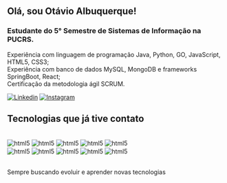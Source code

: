 ## Olá, sou Otávio Albuquerque!
###  Estudante do 5° Semestre de Sistemas de Informação na PUCRS.
Experiência com linguagem de programação Java, Python, GO, JavaScript, HTML5, CSS3;
</br>Experiência com banco de dados MySQL, MongoDB e frameworks SpringBoot, React;
</br>
Certificação da metodologia ágil SCRUM.

[![Linkedin](	https://img.shields.io/badge/LinkedIn-0077B5?style=for-the-badge&logo=linkedin&logoColor=white)](https://www.linkedin.com/in/otavio-albuquerque/)
[![Instagram](	https://img.shields.io/badge/Instagram-E4405F?style=for-the-badge&logo=instagram&logoColor=white)](https://www.instagram.com/otavioalb_/)

## Tecnologias que já tive contato
<div styLe = "display: inline_block"><br/>
    <img align = "center" alt= "html5" src="https://img.shields.io/badge/Java-ED8B00?style=for-the-badge&logo=openjdk&logoColor=white"> 
    <img align = "center" alt= "html5" src="https://img.shields.io/badge/javascript-%23323330.svg?style=for-the-badge&logo=javascript&logoColor=%23F7DF1E"> 
    <img align = "center" alt= "html5" src="https://img.shields.io/badge/html5-%23E34F26.svg?style=for-the-badge&logo=html5&logoColor=white"> 
    <img align = "center" alt= "html5" src="https://img.shields.io/badge/css3-%231572B6.svg?style=for-the-badge&logo=css3&logoColor=white"> 
    <img align = "center" alt= "html5" src="https://img.shields.io/badge/Python-14354C?style=for-the-badge&logo=python&logoColor=white"> 
    <br>
    <img align = "center" alt= "html5" src="https://img.shields.io/badge/Go-00ADD8?style=for-the-badge&logo=go&logoColor=white"> 
    <img align = "center" alt= "html5" src="https://img.shields.io/badge/spring-%236DB33F.svg?style=for-the-badge&logo=spring&logoColor=white"> 
    <img align = "center" alt= "html5" src="https://img.shields.io/badge/react-%2320232a.svg?style=for-the-badge&logo=react&logoColor=%2361DAFB"> 
    <img align = "center" alt= "html5" src="https://img.shields.io/badge/mysql-%2300f.svg?style=for-the-badge&logo=mysql&logoColor=white"> 
    <img align = "center" alt= "html5" src="https://img.shields.io/badge/MongoDB-%234ea94b.svg?style=for-the-badge&logo=mongodb&logoColor=white"> 
</div></br>

Sempre buscando evoluir e aprender novas tecnologias
